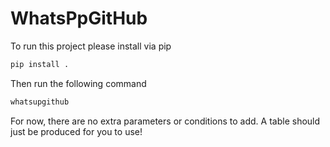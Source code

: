 # WhatsPpGitHub

To run this project please install via pip

```bash
pip install .
```

Then run the following command

```bash
whatsupgithub
```

For now, there are no extra parameters or conditions to add. A table should just
be produced for you to use!
